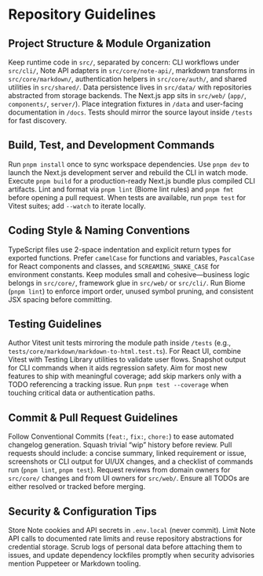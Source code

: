 # Repository Guidelines

## Project Structure & Module Organization
Keep runtime code in `src/`, separated by concern: CLI workflows under `src/cli/`, Note API adapters in `src/core/note-api/`, markdown transforms in `src/core/markdown/`, authentication helpers in `src/core/auth/`, and shared utilities in `src/shared/`. Data persistence lives in `src/data/` with repositories abstracted from storage backends. The Next.js app sits in `src/web/` (`app/`, `components/`, `server/`). Place integration fixtures in `/data` and user-facing documentation in `/docs`. Tests should mirror the source layout inside `/tests` for fast discovery.

## Build, Test, and Development Commands
Run `pnpm install` once to sync workspace dependencies. Use `pnpm dev` to launch the Next.js development server and rebuild the CLI in watch mode. Execute `pnpm build` for a production-ready Next.js bundle plus compiled CLI artifacts. Lint and format via `pnpm lint` (Biome lint rules) and `pnpm fmt` before opening a pull request. When tests are available, run `pnpm test` for Vitest suites; add `--watch` to iterate locally.

## Coding Style & Naming Conventions
TypeScript files use 2-space indentation and explicit return types for exported functions. Prefer `camelCase` for functions and variables, `PascalCase` for React components and classes, and `SCREAMING_SNAKE_CASE` for environment constants. Keep modules small and cohesive—business logic belongs in `src/core/`, framework glue in `src/web/` or `src/cli/`. Run Biome (`pnpm lint`) to enforce import order, unused symbol pruning, and consistent JSX spacing before committing.

## Testing Guidelines
Author Vitest unit tests mirroring the module path inside `/tests` (e.g., `tests/core/markdown/markdown-to-html.test.ts`). For React UI, combine Vitest with Testing Library utilities to validate user flows. Snapshot output for CLI commands when it aids regression safety. Aim for most new features to ship with meaningful coverage; add skip markers only with a TODO referencing a tracking issue. Run `pnpm test --coverage` when touching critical data or authentication paths.

## Commit & Pull Request Guidelines
Follow Conventional Commits (`feat:`, `fix:`, `chore:`) to ease automated changelog generation. Squash trivial “wip” history before review. Pull requests should include: a concise summary, linked requirement or issue, screenshots or CLI output for UI/UX changes, and a checklist of commands run (`pnpm lint`, `pnpm test`). Request reviews from domain owners for `src/core/` changes and from UI owners for `src/web/`. Ensure all TODOs are either resolved or tracked before merging.

## Security & Configuration Tips
Store Note cookies and API secrets in `.env.local` (never commit). Limit Note API calls to documented rate limits and reuse repository abstractions for credential storage. Scrub logs of personal data before attaching them to issues, and update dependency lockfiles promptly when security advisories mention Puppeteer or Markdown tooling.
